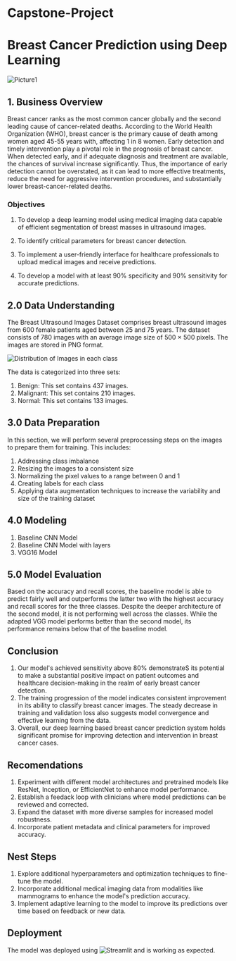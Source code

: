 # Capstone-Project
# Breast Cancer Prediction using Deep Learning
![Picture1](https://github.com/TonyN2060/Capstone-Project/assets/128211953/619cebf4-c8b2-46d1-bed8-4017ffef1b31)

## 1. Business Overview
Breast cancer ranks as the most common cancer globally and the second leading cause of cancer-related deaths. According to the World Health Organization (WHO), breast cancer is the primary cause of death among women aged 45-55 years with, affecting 1 in 8 women. Early detection and timely intervention play a pivotal role in the prognosis of breast cancer. When detected early, and if adequate diagnosis and treatment are available, the chances of survival increase significantly. Thus, the importance of early detection cannot be overstated, as it can lead to more effective treatments, reduce the need for aggressive intervention procedures, and substantially lower breast-cancer-related deaths.

### Objectives
1.  To develop a deep learning model using medical imaging data capable of efficient segmentation of breast masses in ultrasound images.

2. To identify critical parameters for breast cancer detection.

3. To implement a user-friendly interface for healthcare professionals to upload medical images and receive predictions.

4.  To develop a model with at least 90% specificity and 90% sensitivity for accurate predictions.

## 2.0 Data Understanding

The Breast Ultrasound Images Dataset comprises breast ultrasound images from 600 female patients aged between 25 and 75 years. The dataset consists of 780 images with an average image size of 500 × 500 pixels. The images are stored in PNG format.

![Distribution of Images in each class](https://github.com/TonyN2060/Capstone-Project/assets/128211953/f1bb1944-02a1-4668-a5fc-5d84667af02e)

The data is categorized into three sets:

1. Benign: This set contains 437 images.
2. Malignant: This set contains 210 images.
3. Normal: This set contains 133 images.


## 3.0 Data Preparation 

In this section, we will perform several preprocessing steps on the images to prepare them for training. This includes:
1. Addressing class imbalance
2. Resizing the images to a consistent size
3. Normalizing the pixel values to a range between 0 and 1
4. Creating labels for each class
5. Applying data augmentation techniques to increase the variability and size of the training dataset

## 4.0 Modeling 
1. Baseline CNN Model
2. Baseline CNN Model with layers
3. VGG16 Model

## 5.0 Model Evaluation
Based on the accuracy and recall scores, the baseline model is able to predict fairly well and outperforms the latter two with the highest accuracy and recall scores for the three classes. Despite the deeper architecture of the second model, it is not performing well across the classes. While the adapted VGG model performs better than the second model, its performance remains below that of the baseline model.

## Conclusion
1.   Our model's achieved sensitivity above 80% demonstrateS its potential to make a substantial positive impact on patient outcomes and healthcare decision-making in the realm of early breast cancer detection.
2. The training progression of the model indicates consistent improvement in its ability to classify breast cancer images. The steady decrease in training and validation loss also suggests model convergence and effective learning from the data.
3. Overall, our deep learning based breast cancer prediction system holds significant promise for improving detection and intervention in breast cancer cases.

## Recomendations
1. Experiment with different model architectures and pretrained models like ResNet, Inception, or EfficientNet to enhance model performance.
2. Establish a feedack loop with clinicians where model predictions can be reviewed and corrected.
3. Expand the dataset with more diverse samples for increased model robustness.
4. Incorporate patient metadata and clinical parameters for improved accuracy.

## Nest Steps
1. Explore additional hyperparameters and optimization techniques to fine-tune the model.
2. Incorporate additional medical imaging data from modalities like mammograms to enhance the model's prediction accuracy.
3. Implement adaptive learning to the model to improve its predictions over time based on feedback or new data.

## Deployment
The model was deployed using ![Streamlit](https://practice-5gpe5kt7nrhtt5o2vznesp.streamlit.app/) and is working as expected.
